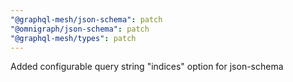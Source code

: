 ```yaml
---
"@graphql-mesh/json-schema": patch
"@omnigraph/json-schema": patch
"@graphql-mesh/types": patch
---
```


Added configurable query string "indices" option for json-schema
